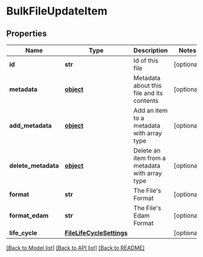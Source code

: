# BulkFileUpdateItem

## Properties
Name | Type | Description | Notes
------------ | ------------- | ------------- | -------------
**id** | **str** | Id of this file | [optional] 
**metadata** | [**object**](.md) | Metadata about this file and its contents | [optional] 
**add_metadata** | [**object**](.md) | Add an item to a metadata with array type | [optional] 
**delete_metadata** | [**object**](.md) | Delete an item from a metadata with array type | [optional] 
**format** | **str** | The File&#39;s Format | [optional] 
**format_edam** | **str** | The File&#39;s Edam Format | [optional] 
**life_cycle** | [**FileLifeCycleSettings**](FileLifeCycleSettings.md) |  | [optional] 

[[Back to Model list]](../README.md#documentation-for-models) [[Back to API list]](../README.md#documentation-for-api-endpoints) [[Back to README]](../README.md)


